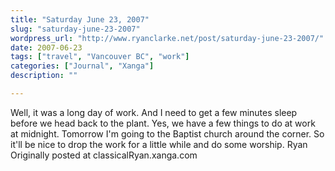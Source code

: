 ```yaml
---
title: "Saturday June 23, 2007"
slug: "saturday-june-23-2007"
wordpress_url: "http://www.ryanclarke.net/post/saturday-june-23-2007/"
date: 2007-06-23
tags: ["travel", "Vancouver BC", "work"]
categories: ["Journal", "Xanga"]
description: ""

---
```


Well, it was a long day of work. And I need to get a few minutes sleep before we head back to the plant. Yes, we have a few things to do at work at midnight.
Tomorrow I'm going to the Baptist church around the corner. So it'll be nice to drop the work for a little while and do some worship.
Ryan
Originally posted at classicalRyan.xanga.com
